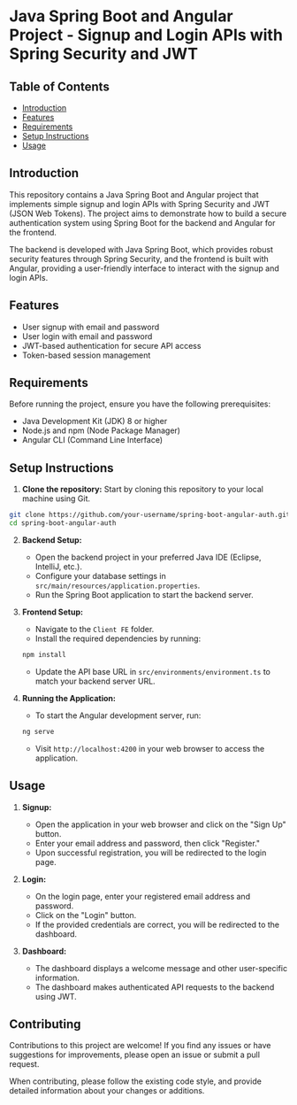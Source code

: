 # Java Spring Boot and Angular Project - Signup and Login APIs with Spring Security and JWT

## Table of Contents
- [Introduction](#introduction)
- [Features](#features)
- [Requirements](#requirements)
- [Setup Instructions](#setup-instructions)
- [Usage](#usage)


## Introduction

This repository contains a Java Spring Boot and Angular project that implements simple signup and login APIs with Spring Security and JWT (JSON Web Tokens). The project aims to demonstrate how to build a secure authentication system using Spring Boot for the backend and Angular for the frontend.

The backend is developed with Java Spring Boot, which provides robust security features through Spring Security, and the frontend is built with Angular, providing a user-friendly interface to interact with the signup and login APIs.

## Features

- User signup with email and password
- User login with email and password
- JWT-based authentication for secure API access
- Token-based session management

## Requirements

Before running the project, ensure you have the following prerequisites:

- Java Development Kit (JDK) 8 or higher
- Node.js and npm (Node Package Manager)
- Angular CLI (Command Line Interface)

## Setup Instructions

1. **Clone the repository:** Start by cloning this repository to your local machine using Git.

```bash
git clone https://github.com/your-username/spring-boot-angular-auth.git
cd spring-boot-angular-auth
```

2. **Backend Setup:**
   
   - Open the backend project in your preferred Java IDE (Eclipse, IntelliJ, etc.).
   - Configure your database settings in `src/main/resources/application.properties`.
   - Run the Spring Boot application to start the backend server.

3. **Frontend Setup:**

   - Navigate to the `Client FE` folder.
   - Install the required dependencies by running:

   ```bash
   npm install
   ```

   - Update the API base URL in `src/environments/environment.ts` to match your backend server URL.

4. **Running the Application:**

   - To start the Angular development server, run:

   ```bash
   ng serve
   ```

   - Visit `http://localhost:4200` in your web browser to access the application.

## Usage

1. **Signup:**

   - Open the application in your web browser and click on the "Sign Up" button.
   - Enter your email address and password, then click "Register."
   - Upon successful registration, you will be redirected to the login page.

2. **Login:**

   - On the login page, enter your registered email address and password.
   - Click on the "Login" button.
   - If the provided credentials are correct, you will be redirected to the dashboard.

3. **Dashboard:**

   - The dashboard displays a welcome message and other user-specific information.
   - The dashboard makes authenticated API requests to the backend using JWT.



## Contributing

Contributions to this project are welcome! If you find any issues or have suggestions for improvements, please open an issue or submit a pull request.

When contributing, please follow the existing code style, and provide detailed information about your changes or additions.


